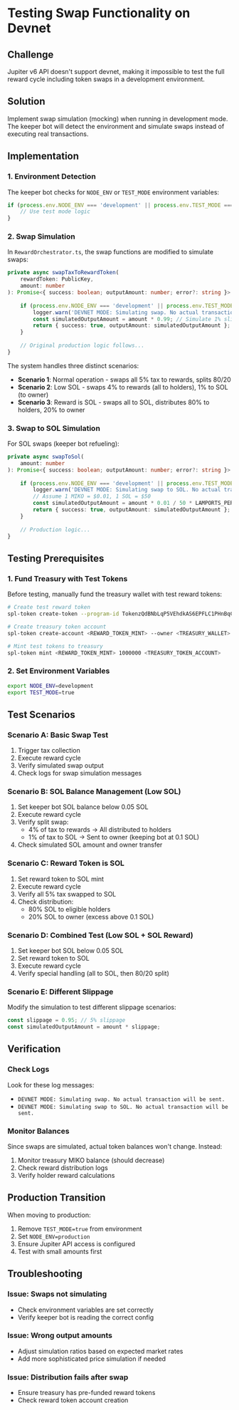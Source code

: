 # Testing Swap Functionality on Devnet

## Challenge

Jupiter v6 API doesn't support devnet, making it impossible to test the full reward cycle including token swaps in a development environment.

## Solution

Implement swap simulation (mocking) when running in development mode. The keeper bot will detect the environment and simulate swaps instead of executing real transactions.

## Implementation

### 1. Environment Detection

The keeper bot checks for `NODE_ENV` or `TEST_MODE` environment variables:

```typescript
if (process.env.NODE_ENV === 'development' || process.env.TEST_MODE === 'true') {
    // Use test mode logic
}
```

### 2. Swap Simulation

In `RewardOrchestrator.ts`, the swap functions are modified to simulate swaps:

```typescript
private async swapTaxToRewardToken(
    rewardToken: PublicKey,
    amount: number
): Promise<{ success: boolean; outputAmount: number; error?: string }> {
    
    if (process.env.NODE_ENV === 'development' || process.env.TEST_MODE === 'true') {
        logger.warn('DEVNET MODE: Simulating swap. No actual transaction will be sent.');
        const simulatedOutputAmount = amount * 0.99; // Simulate 1% slippage
        return { success: true, outputAmount: simulatedOutputAmount };
    }
    
    // Original production logic follows...
}
```

The system handles three distinct scenarios:
- **Scenario 1**: Normal operation - swaps all 5% tax to rewards, splits 80/20
- **Scenario 2**: Low SOL - swaps 4% to rewards (all to holders), 1% to SOL (to owner)
- **Scenario 3**: Reward is SOL - swaps all to SOL, distributes 80% to holders, 20% to owner

### 3. Swap to SOL Simulation

For SOL swaps (keeper bot refueling):

```typescript
private async swapToSol(
    amount: number
): Promise<{ success: boolean; outputAmount: number; error?: string }> {
    
    if (process.env.NODE_ENV === 'development' || process.env.TEST_MODE === 'true') {
        logger.warn('DEVNET MODE: Simulating swap to SOL. No actual transaction will be sent.');
        // Assume 1 MIKO = $0.01, 1 SOL = $50
        const simulatedOutputAmount = amount * 0.01 / 50 * LAMPORTS_PER_SOL;
        return { success: true, outputAmount: simulatedOutputAmount };
    }
    
    // Production logic...
}
```

## Testing Prerequisites

### 1. Fund Treasury with Test Tokens

Before testing, manually fund the treasury wallet with test reward tokens:

```bash
# Create test reward token
spl-token create-token --program-id TokenzQdBNbLqP5VEhdkAS6EPFLC1PHnBqCXEpPxuEb

# Create treasury token account
spl-token create-account <REWARD_TOKEN_MINT> --owner <TREASURY_WALLET>

# Mint test tokens to treasury
spl-token mint <REWARD_TOKEN_MINT> 1000000 <TREASURY_TOKEN_ACCOUNT>
```

### 2. Set Environment Variables

```bash
export NODE_ENV=development
export TEST_MODE=true
```

## Test Scenarios

### Scenario A: Basic Swap Test

1. Trigger tax collection
2. Execute reward cycle
3. Verify simulated swap output
4. Check logs for swap simulation messages

### Scenario B: SOL Balance Management (Low SOL)

1. Set keeper bot SOL balance below 0.05 SOL
2. Execute reward cycle
3. Verify split swap:
   - 4% of tax to rewards → All distributed to holders
   - 1% of tax to SOL → Sent to owner (keeping bot at 0.1 SOL)
4. Check simulated SOL amount and owner transfer

### Scenario C: Reward Token is SOL

1. Set reward token to SOL mint
2. Execute reward cycle
3. Verify all 5% tax swapped to SOL
4. Check distribution:
   - 80% SOL to eligible holders
   - 20% SOL to owner (excess above 0.1 SOL)

### Scenario D: Combined Test (Low SOL + SOL Reward)

1. Set keeper bot SOL below 0.05 SOL
2. Set reward token to SOL
3. Execute reward cycle
4. Verify special handling (all to SOL, then 80/20 split)

### Scenario E: Different Slippage

Modify the simulation to test different slippage scenarios:

```typescript
const slippage = 0.95; // 5% slippage
const simulatedOutputAmount = amount * slippage;
```

## Verification

### Check Logs

Look for these log messages:
- `DEVNET MODE: Simulating swap. No actual transaction will be sent.`
- `DEVNET MODE: Simulating swap to SOL. No actual transaction will be sent.`

### Monitor Balances

Since swaps are simulated, actual token balances won't change. Instead:
1. Monitor treasury MIKO balance (should decrease)
2. Check reward distribution logs
3. Verify holder reward calculations

## Production Transition

When moving to production:

1. Remove `TEST_MODE=true` from environment
2. Set `NODE_ENV=production`
3. Ensure Jupiter API access is configured
4. Test with small amounts first

## Troubleshooting

### Issue: Swaps not simulating
- Check environment variables are set correctly
- Verify keeper bot is reading the correct config

### Issue: Wrong output amounts
- Adjust simulation ratios based on expected market rates
- Add more sophisticated price simulation if needed

### Issue: Distribution fails after swap
- Ensure treasury has pre-funded reward tokens
- Check reward token account creation